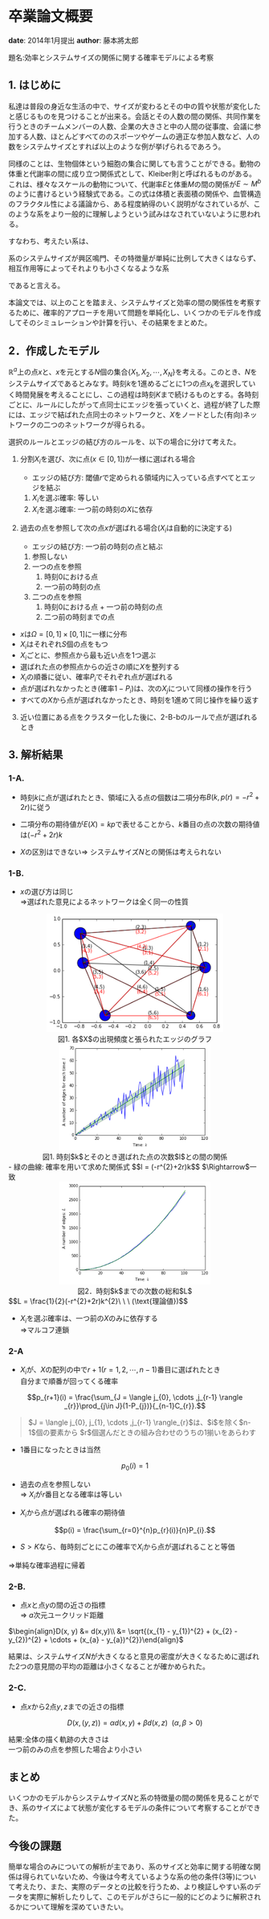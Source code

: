 # 卒業論文概要

__date__: 2014年1月提出
__author__: 藤本將太郎

題名:効率とシステムサイズの関係に関する確率モデルによる考察

## 1. はじめに

私達は普段の身近な生活の中で、サイズが変わるとその中の質や状態が変化したと感じるものを見つけることが出来る。会話とその人数の間の関係、共同作業を行うときのチームメンバーの人数、企業の大きさと中の人間の従事度、会議に参加する人数、ほとんどすべてののスポーツやゲームの適正な参加人数など、人の数をシステムサイズとすれば以上のような例が挙げられるであろう。

同様のことは、生物個体という細胞の集合に関しても言うことができる。動物の体重と代謝率の間に成り立つ関係式として、Kleiber則と呼ばれるものがある。これは、様々なスケールの動物について、代謝率$E$と体重$M$の間の関係が$E\sim M^{b}$のように書けるという経験式である。この式は体積と表面積の関係や、血管構造のフラクタル性による議論から、ある程度納得のいく説明がなされているが、このような系をより一般的に理解しようという試みはなされていないように思われる。

すなわち、考えたい系は、

系のシステムサイズが興区鳴門、その特徴量が単純に比例して大きくはならず、相互作用等によってそれよりも小さくなるような系

であると言える。

本論文では、以上のことを踏まえ、システムサイズと効率の間の関係性を考察するために、確率的アプローチを用いて問題を単純化し、いくつかのモデルを作成してそのシミュレーションや計算を行い、その結果をまとめた。

## 2．作成したモデル

$\mathbb{R}^{a}$上の点$x$と、$x$を元とする$N$個の集合$\{X_{1}, X_{2}, \cdots , X_{N}\}$を考える。このとき、$N$をシステムサイズであるとみなす。時刻$k$を1進めるごとに1つの点$x_{k}$を選択していく時間発展を考えることにし、この過程は時刻$K$まで続けるものとする。各時刻ごとに、ルールにしたがって点同士にエッジを張っていくと、過程が終了した際には、エッジで結ばれた点同士のネットワークと、$X$をノードとした(有向)ネットワークの二つのネットワークが得られる。

選択のルールとエッジの結び方のルールを、以下の場合に分けて考えた。


1. 分割$X_{i}$を選び、次に点($x\in [0, 1]$)が一様に選ばれる場合
    - エッジの結び方: 閾値$r$で定められる領域内に入っている点すべてとエッジを結ぶ
    1. $X_{i}$を選ぶ確率: 等しい
    2. $X_{i}$を選ぶ確率: 一つ前の時刻の$X$に依存

2. 過去の点を参照して次の点$x$が選ばれる場合($X_{i}$は自動的に決定する)
    - エッジの結び方: 一つ前の時刻の点と結ぶ
    1. 参照しない
    2. 一つの点を参照
        1. 時刻0における点
        2. 一つ前の時刻の点
    3. 二つの点を参照
        1. 時刻0における点 + 一つ前の時刻の点
        2. 二つ前の時刻までの点

- $x$は$\Omega = [0, 1] \times [0,1]$に一様に分布
- $X_{i}$はそれぞれ$S$個の点をもつ
- $X_{i}$ごとに、参照点から最も近い点を1つ選ぶ
- 選ばれた点の参照点からの近さの順に$X$を整列する
- $X_{i}$の順番に従い、確率$P_{i}$でそれぞれ点が選ばれる
- 点が選ばれなかったとき(確率$1-P_{i}$)は、次の$X_{j}$について同様の操作を行う
- すべての$X$から点が選ばれなかったとき、時刻を1進めて同じ操作を繰り返す

3. 近い位置にある点をクラスター化した後に、2-B-bのルールで点が選ばれるとき

## 3. 解析結果

### 1-A.
- 時刻$k$に点が選ばれたとき、領域に入る点の個数は二項分布$B(k, p(r)=-r^{2}+2r)$に従う

- 二項分布の期待値が$E(X) = kp$で表せることから、$k$番目の点の次数の期待値は$(-r^{2}+2r)k$

- $X$の区別はできない$\Rightarrow$ システムサイズ$N$との関係は考えられない

### 1-B.
- $x$の選び方は同じ  
$\Rightarrow$選ばれた意見によるネットワークは全く同一の性質

<div align="center">
<img src=download2_2.png width=70% />
</div>
<div align="center">図1. 各$X$の出現頻度と張られたエッジのグラフ</div>


<div align="center">
<img src=download2_3.png width=60% />
</div>
<div align="center">図1. 時刻$k$とそのとき選ばれた点の次数$l$との間の関係</div>
- 緑の曲線: 確率を用いて求めた関係式
$$l = (-r^{2}+2r)k$$
$\Rightarrow$一致

<div align="center">
<img src=download2_4.png width=60% />
</div>
<div align="center">図2．時刻$k$までの次数の総和$L$</div>
$$L = \frac{1}{2}(-r^{2}+2r)k^{2}\ \ \ (\text{理論値})$$

- $X_{i}$を選ぶ確率は、一つ前の$X$のみに依存する  
$\Rightarrow$マルコフ連鎖

### 2-A

- $X_{i}$が、$X$の配列の中で$r+1$($r = 1, 2, \cdots , n-1$)番目に選ばれたとき  
自分まで順番が回ってくる確率

$$p_{r+1}(i) = \frac{\sum_{J = \langle j_{0}, \cdots ,j_{r-1} \rangle _{r}}\prod_{j\in J}(1-P_{j})}{_{n-1}C_{r}}.$$


<blockquote>$J = \langle j_{0}, j_{1}, \cdots ,j_{r-1} \rangle_{r}$は、$i$を除く$n-1$個の要素から  
$r$個選んだときの組み合わせのうちの1揃いをあらわす</blockquote>

- 1番目になったときは当然

$$p_{0}(i) = 1$$

- 過去の点を参照しない  
$\Rightarrow$ $X_{i}$が$r$番目となる確率は等しい

- $X_{i}$から点が選ばれる確率の期待値

$$p(i) = \frac{\sum_{r=0}^{n}p_{r}(i)}{n}P_{i}.$$

- $S>K$なら、毎時刻ごとにこの確率で$X_{i}$から点が選ばれることと等価

$\Rightarrow$単純な確率過程に帰着

### 2-B.

- 点$x$と点$y$の間の近さの指標  
$\Rightarrow$ $a$次元ユークリッド距離

$\begin{align}D(x, y) &= d(x,y)\\
&= \sqrt{(x_{1} - y_{1})^{2} + (x_{2} - y_{2})^{2} + \cdots + (x_{a} - y_{a})^{2}}\end{align}$

結果は、システムサイズ$N$が大きくなると意見の密度が大きくなるために選ばれた2つの意見間の平均の距離は小さくなることが確かめられた。

### 2-C.

- 点$x$から2点$y,z$までの近さの指標

$$D(x,(y,z)) = \alpha d(x,y) + \beta d(x,z)\ \ (\alpha, \beta > 0)$$

結果:全体の描く軌跡の大きさは  
一つ前のみの点を参照した場合より小さい

## まとめ

いくつかのモデルからシステムサイズ$N$と系の特徴量の間の関係を見ることができ、系のサイズによて状態が変化するモデルの条件について考察することができた。

## 今後の課題

簡単な場合のみについての解析が主であり、系のサイズと効率に関する明確な関係は得られていないため、今後は今考えているような系の他の条件(3等)について考えたり、また、実際のデータとの比較を行うため、より検証しやすい系のデータを実際に解析したりして、このモデルがさらに一般的にどのように解釈されるかについて理解を深めていきたい。


